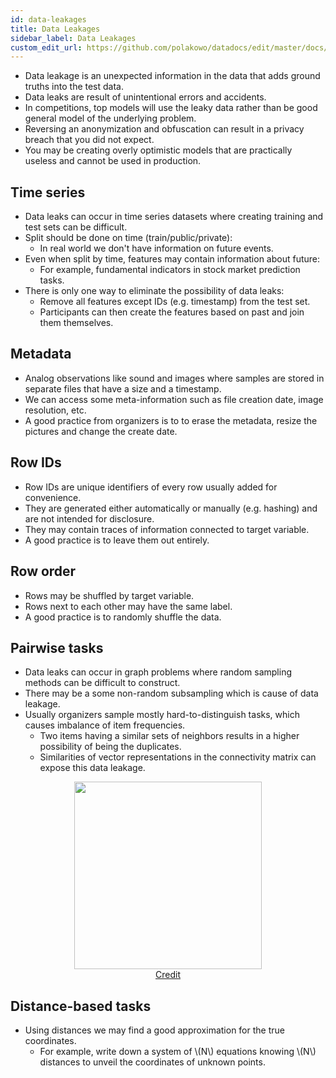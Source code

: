 ```yaml
---
id: data-leakages
title: Data Leakages
sidebar_label: Data Leakages
custom_edit_url: https://github.com/polakowo/datadocs/edit/master/docs/machine-learning/data-leakages.md
---
```


- Data leakage is an unexpected information in the data that adds ground truths into the test data.
- Data leaks are result of unintentional errors and accidents.
- In competitions, top models will use the leaky data rather than be good general model of the underlying problem.
- Reversing an anonymization and obfuscation can result in a privacy breach that you did not expect.
- You may be creating overly optimistic models that are practically useless and cannot be used in production.

## Time series
- Data leaks can occur in time series datasets where creating training and test sets can be difficult.
- Split should be done on time (train/public/private):
    - In real world we don't have information on future events.
- Even when split by time, features may contain information about future:
    - For example, fundamental indicators in stock market prediction tasks.
- There is only one way to eliminate the possibility of data leaks:
    - Remove all features except IDs (e.g. timestamp) from the test set.
    - Participants can then create the features based on past and join them themselves.

## Metadata
- Analog observations like sound and images where samples are stored in separate files that have a size and a timestamp.
- We can access some meta-information such as file creation date, image resolution, etc.
- A good practice from organizers is to to erase the metadata, resize the pictures and change the create date.

## Row IDs
- Row IDs are unique identifiers of every row usually added for convenience.
- They are generated either automatically or manually (e.g. hashing) and are not intended for disclosure.
- They may contain traces of information connected to target variable.
- A good practice is to leave them out entirely.

## Row order
- Rows may be shuffled by target variable.
- Rows next to each other may have the same label.
- A good practice is to randomly shuffle the data.

## Pairwise tasks
- Data leaks can occur in graph problems where random sampling methods can be difficult to construct.
- There may be a some non-random subsampling which is cause of data leakage.
- Usually organizers sample mostly hard-to-distinguish tasks, which causes imbalance of item frequencies.
    - Two items having a similar sets of neighbors results in a higher possibility of being the duplicates.
    - Similarities of vector representations in the connectivity matrix can expose this data leakage.

<center><img width=300 src="/datadocs/assets/1200px-Cluster-2.svg.png"/></center>
<center><a href="https://en.wikipedia.org/wiki/Cluster_analysis" target="_blank" class="credit">Credit</a></center>

## Distance-based tasks
- Using distances we may find a good approximation for the true coordinates.
    - For example, write down a system of \\(N\\) equations knowing \\(N\\) distances to unveil the coordinates of unknown points.
